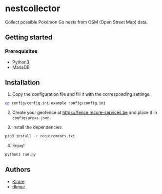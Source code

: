 # nestcollector
Collect possible Pokémon Go nests from OSM (Open Street Map) data.

## Getting started

### Prerequisites

* Python3
* MariaDB

## Installation

1. Copy the configuration file and fill it with the corresponding settings.

  ```sh
  cp config/config.ini.example config/config.ini
  ```

2. Create your geofence at https://fence.mcore-services.be and place it in `config/areas.json`.

3. Install the dependencies.
  
  ```sh
  pip3 install -r requirements.txt
  ```

4. Enjoy!

  ```sh
  python3 run.py
  ```

## Authors
* [Kinrre](https://github.com/Kinrre)
* [dkmur](https://github.com/dkmur)
